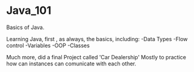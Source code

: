 # Java_101
Basics of Java. 

Learning Java, first , as always, the basics, including:
-Data Types
-Flow control
-Variables
-OOP
-Classes

Much more, did a final Project called 'Car Dealership' Mostly to practice how can instances can comunicate with each other. 
